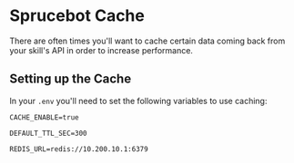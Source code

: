 # Sprucebot Cache

There are often times you'll want to cache certain data coming back from your skill's API in order to increase
performance.

## Setting up the Cache

In your `.env` you'll need to set the following variables to use caching:

`CACHE_ENABLE=true`

`DEFAULT_TTL_SEC=300`

`REDIS_URL=redis://10.200.10.1:6379`
